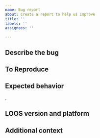 ```yaml
---
name: Bug report
about: Create a report to help us improve
title: ''
labels: ''
assignees: ''

---
```


## Describe the bug
<!---   A clear and concise description of the bug  --->

## To Reproduce
<!---   Steps to reproduce the behavior:  --->


## Expected behavior
<!---   A clear and concise description of what you expected to happen.  --->

.

## LOOS version and platform
<!---   Which version you're running, on what OS, and how it was built (e.g. conda, system libraries, manually installed dependencies)  --->


## Additional context
<!---   Add any other context about the problem here  --->
